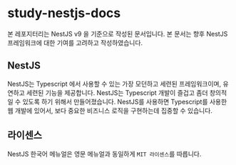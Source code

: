 # study-nestjs-docs
본 레포지터리는 NestJS v9 을 기준으로 작성된 문서입니다. 
본 문서는 향후 NestJS 프레임워크에 대한 기여를 고려하고 작성하였습니다. 

## NestJS
NestJS는 Typescript 에서 사용할 수 있는 가장 모던하고 세련된 프레임워크이며, 유연하고 세련된 기능을 제공합니다. NestJS는 Typescript 개발이 즐겁고 좀더 창의적일 수 있도록 하기 위해서 만들어졌습니다. NestJS를 사용하면 Typescript를 사용한 웹 개발에 있어서, 보다 중요한 비즈니스 로직을 구현하는데 집중할 수 있습니다. 

## 라이센스 
NestJS 한국어 메뉴얼은 영문 메뉴얼과 동일하게 `MIT 라이센스`를 따릅니다. 